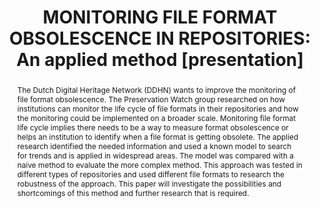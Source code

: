 ---
abstract: The Dutch Digital Heritage Network (DDHN) wants to improve the monitoring
  of file format obsolescence. The Preservation Watch group researched on how institutions
  can monitor the life cycle of file formats in their repositories and how the monitoring
  could be implemented on a broader scale. Monitoring file format life cycle implies
  there needs to be a way to measure format obsolescence or helps an institution to
  identify when a file format is getting obsolete. The applied research identified
  the needed information and used a known model to search for trends and is applied
  in widespread areas. The model was compared with a naive method to evaluate the
  more complex method. This approach was tested in different types of repositories
  and used different file formats to research the robustness of the approach. This
  paper will investigate the possibilities and shortcomings of this method and further
  research that is required.
creators:
- Alloing, Sam
date: null
document_url: https://www.ideals.illinois.edu/items/128851/bitstreams/430296/data.pdf
grand_parent: iPRES
institutions: []
keywords:
- preservation watch
- file formats
- applied research
- file format obsolescence
- bass diffusion model
landing_page_url: https://hdl.handle.net/2142/121657
language: eng
layout: publication
license: CC-BY 4.0 International
notes_url: null
parent: iPRES 2023
presentation_url: null
size: null
source_name: iPRES
title: 'MONITORING FILE FORMAT OBSOLESCENCE IN REPOSITORIES: An applied method [presentation]'
type: presentation
year: 2023
---